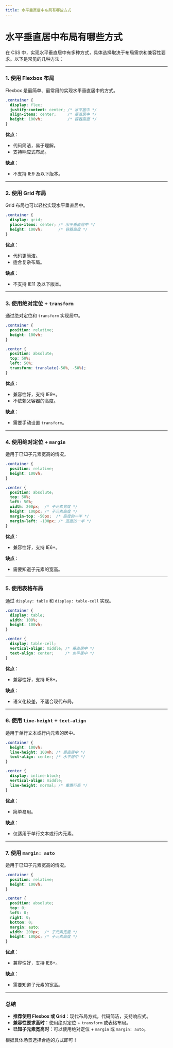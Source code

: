 ```yaml
---
title: 水平垂直居中布局有哪些方式
---
```


# 水平垂直居中布局有哪些方式

在 CSS 中，实现水平垂直居中有多种方式，具体选择取决于布局需求和兼容性要求。以下是常见的几种方法：

---

### **1. 使用 Flexbox 布局**
Flexbox 是最简单、最常用的实现水平垂直居中的方式。

```css
.container {
  display: flex;
  justify-content: center; /* 水平居中 */
  align-items: center;     /* 垂直居中 */
  height: 100vh;           /* 容器高度 */
}
```

**优点**：
- 代码简洁，易于理解。
- 支持响应式布局。

**缺点**：
- 不支持 IE9 及以下版本。

---

### **2. 使用 Grid 布局**
Grid 布局也可以轻松实现水平垂直居中。

```css
.container {
  display: grid;
  place-items: center; /* 水平垂直居中 */
  height: 100vh;       /* 容器高度 */
}
```

**优点**：
- 代码更简洁。
- 适合复杂布局。

**缺点**：
- 不支持 IE11 及以下版本。

---

### **3. 使用绝对定位 + `transform`**
通过绝对定位和 `transform` 实现居中。

```css
.container {
  position: relative;
  height: 100vh;
}

.center {
  position: absolute;
  top: 50%;
  left: 50%;
  transform: translate(-50%, -50%);
}
```

**优点**：
- 兼容性好，支持 IE9+。
- 不依赖父容器的高度。

**缺点**：
- 需要手动设置 `transform`。

---

### **4. 使用绝对定位 + `margin`**
适用于已知子元素宽高的情况。

```css
.container {
  position: relative;
  height: 100vh;
}

.center {
  position: absolute;
  top: 50%;
  left: 50%;
  width: 200px;  /* 子元素宽度 */
  height: 100px; /* 子元素高度 */
  margin-top: -50px;  /* 高度的一半 */
  margin-left: -100px; /* 宽度的一半 */
}
```

**优点**：
- 兼容性好，支持 IE6+。

**缺点**：
- 需要知道子元素的宽高。

---

### **5. 使用表格布局**
通过 `display: table` 和 `display: table-cell` 实现。

```css
.container {
  display: table;
  width: 100%;
  height: 100vh;
}

.center {
  display: table-cell;
  vertical-align: middle; /* 垂直居中 */
  text-align: center;     /* 水平居中 */
}
```

**优点**：
- 兼容性好，支持 IE8+。

**缺点**：
- 语义化较差，不适合现代布局。

---

### **6. 使用 `line-height` + `text-align`**
适用于单行文本或行内元素的居中。

```css
.container {
  height: 100vh;
  line-height: 100vh; /* 垂直居中 */
  text-align: center; /* 水平居中 */
}

.center {
  display: inline-block;
  vertical-align: middle;
  line-height: normal; /* 重置行高 */
}
```

**优点**：
- 简单易用。

**缺点**：
- 仅适用于单行文本或行内元素。

---

### **7. 使用 `margin: auto`**
适用于已知子元素宽高的情况。

```css
.container {
  position: relative;
  height: 100vh;
}

.center {
  position: absolute;
  top: 0;
  left: 0;
  right: 0;
  bottom: 0;
  margin: auto;
  width: 200px;  /* 子元素宽度 */
  height: 100px; /* 子元素高度 */
}
```

**优点**：
- 兼容性好，支持 IE8+。

**缺点**：
- 需要知道子元素的宽高。

---

### **总结**
- **推荐使用 Flexbox 或 Grid**：现代布局方式，代码简洁，支持响应式。
- **兼容性要求高时**：使用绝对定位 + `transform` 或表格布局。
- **已知子元素宽高时**：可以使用绝对定位 + `margin` 或 `margin: auto`。

根据具体场景选择合适的方式即可！